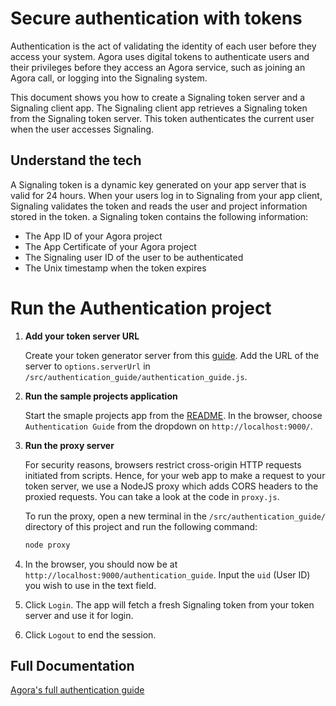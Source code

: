 # Secure authentication with tokens

Authentication is the act of validating the identity of each user before they access your system. Agora uses digital tokens to authenticate users and their privileges before they access an Agora service, such as joining an Agora call, or logging into the Signaling system.

This document shows you how to create a Signaling token server and a Signaling client app. The Signaling client app retrieves a Signaling token from the Signaling token server. This token authenticates the current user when the user accesses Signaling.

## Understand the tech

A Signaling token is a dynamic key generated on your app server that is valid for 24 hours. When your users log in to Signaling from your app client, Signaling validates the token and reads the user and project information stored in the token. a Signaling token contains the following information:

- The App ID of your Agora project
- The App Certificate of your Agora project
- The Signaling user ID of the user to be authenticated
- The Unix timestamp when the token expires

# Run the Authentication project

1. **Add your token server URL**

    Create your token generator server from this [guide](https://docs.agora.io/en/signaling/develop/authentication-workflow?platform=web). Add the URL of the server to `options.serverUrl` in `/src/authentication_guide/authentication_guide.js`.

2. **Run the sample projects application**
    
    Start the smaple projects app from the [README](/README.md). In the browser, choose `Authentication Guide` from the dropdown on `http://localhost:9000/`.

3. **Run the proxy server**
    
    For security reasons, browsers restrict cross-origin HTTP requests initiated from scripts. Hence, for your web app to make a request to your token server, we use a NodeJS proxy which adds CORS headers to the proxied requests. You can take a look at the code in `proxy.js`.
    
    To run the proxy, open a new terminal in the `/src/authentication_guide/` directory of this project and run the following command:

    ```bash
    node proxy
    ```

4. In the browser, you should now be at `http://localhost:9000/authentication_guide`. Input the `uid` (User ID) you wish to use in the text field.

5. Click `Login`. The app will fetch a fresh Signaling token from your token server and use it for login.

6. Click `Logout` to end the session.

## Full Documentation

[Agora's full authentication guide](https://docs.agora.io/en/signaling/develop/authentication-workflow?platform=web)
